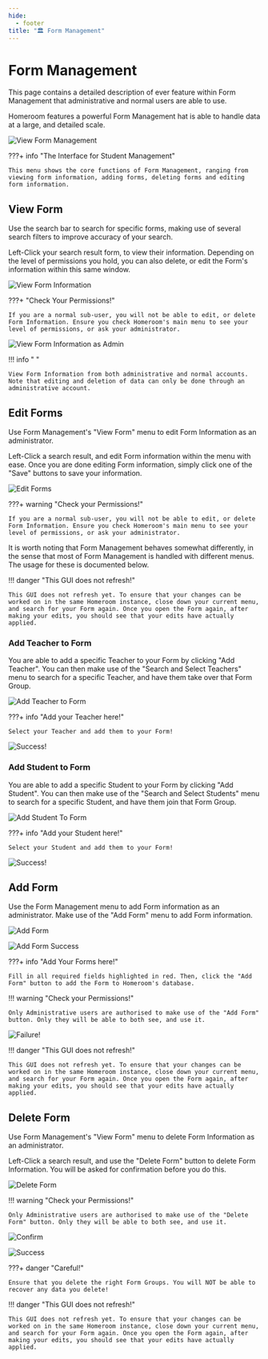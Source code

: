 ```yaml
---
hide:
  - footer
title: "🏛️ Form Management"  
---
```


# Form Management
This page contains a detailed description of ever feature within Form Management that administrative and normal users are able to use.

Homeroom features a powerful Form Management hat is able to handle data at a large, and detailed scale.

![View Form Management](../screenshots/formManagement.png)

???+ info "The Interface for Student Management"

    This menu shows the core functions of Form Management, ranging from viewing form information, adding forms, deleting forms and editing form information.

## View Form
Use the search bar to search for specific forms, making use of several search filters to improve accuracy of your search.

Left-Click your search result form, to view their information. Depending on the level of permissions you hold, you can also delete, or edit the Form's information within this same window.

![View Form Information](../screenshots/viewFormUSER.png)

???+ "Check Your Permissions!"

    If you are a normal sub-user, you will not be able to edit, or delete Form Information. Ensure you check Homeroom's main menu to see your level of permissions, or ask your administrator.

![View Form Information as Admin](../screenshots/viewForm.png)

!!! info " "

    View Form Information from both administrative and normal accounts. Note that editing and deletion of data can only be done through an administrative account.

## Edit Forms
Use Form Management's "View Form" menu to edit Form Information as an administrator.

Left-Click a search result, and edit Form information within the menu with ease. Once you are done editing Form information, simply click one of the "Save" buttons to save your information.

![Edit Forms](../screenshots/editForm.png)

???+ warning "Check your Permissions!"

    If you are a normal sub-user, you will not be able to edit, or delete Form Information. Ensure you check Homeroom's main menu to see your level of permissions, or ask your administrator.

It is worth noting that Form Management behaves somewhat differently, in the sense that most of Form Management is handled with different menus. The usage for these is documented below.

!!! danger "This GUI does not refresh!"

    This GUI does not refresh yet. To ensure that your changes can be worked on in the same Homeroom instance, close down your current menu, and search for your Form again. Once you open the Form again, after making your edits, you should see that your edits have actually applied.

### Add Teacher to Form
You are able to add a specific Teacher to your Form by clicking "Add Teacher". You can then make use of the "Search and Select Teachers" menu to search for a specific Teacher, and have them take over that Form Group.

![Add Teacher to Form](../screenshots/addTeacherToForm.png)

???+ info "Add your Teacher here!"

    Select your Teacher and add them to your Form!

![Success!](../screenshots/addTeacherToFormSuccess.png)

### Add Student to Form
You are able to add a specific Student to your Form by clicking "Add Student". You can then make use of the "Search and Select Students" menu to search for a specific Student, and have them join that Form Group.

![Add Student To Form](../screenshots/addStudentToForm.png)

???+ info "Add your Student here!"

    Select your Student and add them to your Form!

![Success!](../screenshots/addStudentToFormSuccess.png)

## Add Form
Use the Form Management menu to add Form information as an administrator. Make use of the "Add Form" menu to add Form information.

![Add Form](../screenshots/addFormMenu.png)

![Add Form Success](../screenshots/addFormSuccess.png)

???+ info "Add Your Forms here!"

    Fill in all required fields highlighted in red. Then, click the "Add Form" button to add the Form to Homeroom's database.

!!! warning "Check your Permissions!"

    Only Administrative users are authorised to make use of the "Add Form" button. Only they will be able to both see, and use it.

![Failure!](../screenshots/accessDenied.png)

!!! danger "This GUI does not refresh!"

    This GUI does not refresh yet. To ensure that your changes can be worked on in the same Homeroom instance, close down your current menu, and search for your Form again. Once you open the Form again, after making your edits, you should see that your edits have actually applied.

## Delete Form
Use Form Management's "View Form" menu to delete Form Information as an administrator.

Left-Click a search result, and use the "Delete Form" button to delete Form Information. You will be asked for confirmation before you do this.

![Delete Form](../screenshots/viewForm.png)

!!! warning "Check your Permissions!"

    Only Administrative users are authorised to make use of the "Delete Form" button. Only they will be able to both see, and use it.

![Confirm](../screenshots/deleteFormConfirm.png)

![Success](../screenshots/deleteFormSuccess.png)

???+ danger "Careful!"

    Ensure that you delete the right Form Groups. You will NOT be able to recover any data you delete!

!!! danger "This GUI does not refresh!"

    This GUI does not refresh yet. To ensure that your changes can be worked on in the same Homeroom instance, close down your current menu, and search for your Form again. Once you open the Form again, after making your edits, you should see that your edits have actually applied.